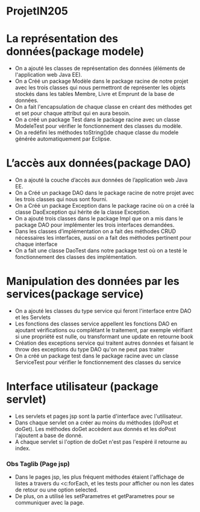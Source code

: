 # ProjetIN205

#  La représentation des données(package modele)
- On a ajouté les classes de représentation des données (éléments de l'application web Java EE). 
- On a Créé un package Modèle dans le package racine de notre projet avec les trois classes qui nous permettront de représenter les objets stockés dans les tables Membre, Livre et Emprunt de la base de données.
- On a fait l'encapsulation de chaque classe en créant des méthodes get et set pour chaque attribut qui en aura besoin.
- On a créé un package Test dans le package racine avec un classe ModeleTest pour vérifier le fonctionnement des classes du modèle.
- On a redéfini les méthodes toString()de chaque classe du modele générée automatiquement par Eclipse.

# L’accès aux données(package DAO)
- On a ajouté la couche d’accès aux données de l’application web Java EE.
- On a Créé un package DAO dans le package racine de notre projet avec les trois classes qui nous sont fourni. 
- On a Créé un package Exception dans le package racine où on a créé la classe DaoException qui hérite de la classe Exception.
- On a ajouté trois classes dans le package Impl que on a mis dans le package DAO pour implémenter les trois interfaces demandées. 
- Dans les classes d’implémentation on a fait des méthodes CRUD nécessaires les interfaces, aussi on a fait des méthodes pertinent pour chaque interface 
- On a fait une classe DaoTest dans notre package test où on a testé le fonctionnement des classes des implémentation.

# Manipulation des données par les services(package service)
- On a ajouté les classes du type service qui feront l'interface entre DAO et les Servlets
- Les fonctions des classes service appellent les fonctions DAO en ajoutant vérifications ou complétant le traitement, par exemple vérifiant si une propriété est nulle, ou transformant une update en retourne book
- Création des exceptions service qui traitent autres données et faisant le throw des exceptions du type DAO qu'on ne peut pas  traiter
- On a créé un package test dans le package racine avec un classe ServiceTest pour vérifier le fonctionnement des classes du service

# Interface utilisateur (package servlet)

- Les servlets et pages jsp sont la partie d'interface avec l'utilisateur.
- Dans chaque servlet on a créer au moins du méthodes (doPost et doGet). Les méthodes doGet accèdent aux donnés et les doPost l'ajoutent a base de donné.
- A chaque servlet si l'option de doGet n'est pas l'espèré il retourne au index.

### Obs Taglib (Page jsp)
- Dans le pages jsp, les plus fréquent méthodes étaient l'affichage de listes a travers du <c:forEach, et les tests pour afficher ou non les dates de retour ou une option selected.
- De plus, on a utilisé les setParametres et getParametres pour se communiquer avec la page.
